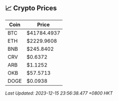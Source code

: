## 📈 Crypto Prices

| Coin | Price |
| ---- | ----- |
| BTC | $41784.4937 |
| ETH | $2229.9608 |
| BNB | $245.8402 |
| CRV | $0.6372 |
| ARB | $1.1252 |
| OKB | $57.5713 |
| DOGE | $0.0938 |

_Last Updated: 2023-12-15 23:56:38.477 +0800 HKT_